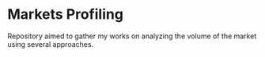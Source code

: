 # Markets Profiling
Repository aimed to gather my works on analyzing the volume of the market using several approaches.
